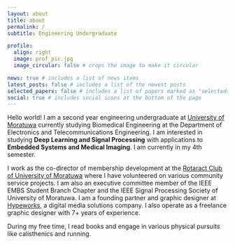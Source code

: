 ```yaml
---
layout: about
title: about
permalink: /
subtitle: Engineering Undergraduate

profile:
  align: right
  image: prof_pic.jpg
  image_circular: false # crops the image to make it circular

news: true # includes a list of news items
latest_posts: false # includes a list of the newest posts
selected_papers: false # includes a list of papers marked as "selected={true}"
social: true # includes social icons at the bottom of the page
---
```


Hello world! I am a second year engineering undergraduate at [University of Moratuwa](https://uom.lk/) currently studying Biomedical Engineering at the Department of Electronics and Telecommunications Engineering. I am interested in studying **Deep Learning and Signal Processing** with applications to **Embedded Systems and Medical Imaging**. I am currently in my 4th semester.

I work as the co-director of membership development at the [Rotaract Club of University of Moratuwa](https://rotaractmora.org/) where I have volunteered on various community service projects. I am also an executive committee member of the IEEE EMBS Student Branch Chapter and the IEEE Signal Processing Society of University of Moratuwa. I am a founding partner and graphic designer at [Hypeworks](linkedin.com/company/hypeworkslk), a digital media solutions company. I also operate as a freelance graphic designer with 7+ years of experience. 

During my free time, I read books and engage in various physical pursuits like calisthenics and running.
